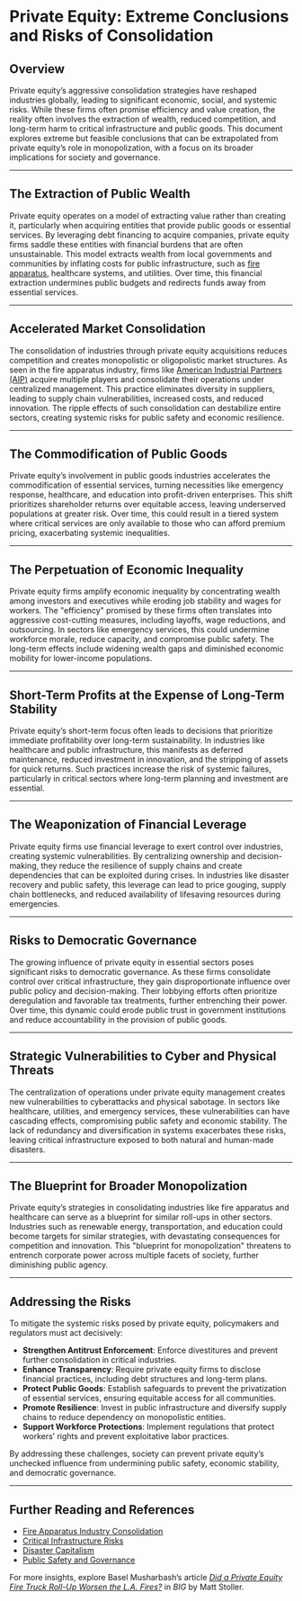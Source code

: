 # Private Equity: Extreme Conclusions and Risks of Consolidation

## Overview

Private equity’s aggressive consolidation strategies have reshaped industries globally, leading to significant economic, social, and systemic risks. While these firms often promise efficiency and value creation, the reality often involves the extraction of wealth, reduced competition, and long-term harm to critical infrastructure and public goods. This document explores extreme but feasible conclusions that can be extrapolated from private equity’s role in monopolization, with a focus on its broader implications for society and governance.

***

## The Extraction of Public Wealth

Private equity operates on a model of extracting value rather than creating it, particularly when acquiring entities that provide public goods or essential services. By leveraging debt financing to acquire companies, private equity firms saddle these entities with financial burdens that are often unsustainable. This model extracts wealth from local governments and communities by inflating costs for public infrastructure, such as [fire apparatus](FIRE_APPARATUS.md), healthcare systems, and utilities. Over time, this financial extraction undermines public budgets and redirects funds away from essential services.

***

## Accelerated Market Consolidation

The consolidation of industries through private equity acquisitions reduces competition and creates monopolistic or oligopolistic market structures. As seen in the fire apparatus industry, firms like [American Industrial Partners (AIP)](https://www.americanindustrial.com/) acquire multiple players and consolidate their operations under centralized management. This practice eliminates diversity in suppliers, leading to supply chain vulnerabilities, increased costs, and reduced innovation. The ripple effects of such consolidation can destabilize entire sectors, creating systemic risks for public safety and economic resilience.

***

## The Commodification of Public Goods

Private equity’s involvement in public goods industries accelerates the commodification of essential services, turning necessities like emergency response, healthcare, and education into profit-driven enterprises. This shift prioritizes shareholder returns over equitable access, leaving underserved populations at greater risk. Over time, this could result in a tiered system where critical services are only available to those who can afford premium pricing, exacerbating systemic inequalities.

***

## The Perpetuation of Economic Inequality

Private equity firms amplify economic inequality by concentrating wealth among investors and executives while eroding job stability and wages for workers. The "efficiency" promised by these firms often translates into aggressive cost-cutting measures, including layoffs, wage reductions, and outsourcing. In sectors like emergency services, this could undermine workforce morale, reduce capacity, and compromise public safety. The long-term effects include widening wealth gaps and diminished economic mobility for lower-income populations.

***

## Short-Term Profits at the Expense of Long-Term Stability

Private equity’s short-term focus often leads to decisions that prioritize immediate profitability over long-term sustainability. In industries like healthcare and public infrastructure, this manifests as deferred maintenance, reduced investment in innovation, and the stripping of assets for quick returns. Such practices increase the risk of systemic failures, particularly in critical sectors where long-term planning and investment are essential.

***

## The Weaponization of Financial Leverage

Private equity firms use financial leverage to exert control over industries, creating systemic vulnerabilities. By centralizing ownership and decision-making, they reduce the resilience of supply chains and create dependencies that can be exploited during crises. In industries like disaster recovery and public safety, this leverage can lead to price gouging, supply chain bottlenecks, and reduced availability of lifesaving resources during emergencies.

***

## Risks to Democratic Governance

The growing influence of private equity in essential sectors poses significant risks to democratic governance. As these firms consolidate control over critical infrastructure, they gain disproportionate influence over public policy and decision-making. Their lobbying efforts often prioritize deregulation and favorable tax treatments, further entrenching their power. Over time, this dynamic could erode public trust in government institutions and reduce accountability in the provision of public goods.

***

## Strategic Vulnerabilities to Cyber and Physical Threats

The centralization of operations under private equity management creates new vulnerabilities to cyberattacks and physical sabotage. In sectors like healthcare, utilities, and emergency services, these vulnerabilities can have cascading effects, compromising public safety and economic stability. The lack of redundancy and diversification in systems exacerbates these risks, leaving critical infrastructure exposed to both natural and human-made disasters.

***

## The Blueprint for Broader Monopolization

Private equity’s strategies in consolidating industries like fire apparatus and healthcare can serve as a blueprint for similar roll-ups in other sectors. Industries such as renewable energy, transportation, and education could become targets for similar strategies, with devastating consequences for competition and innovation. This "blueprint for monopolization" threatens to entrench corporate power across multiple facets of society, further diminishing public agency.

***

## Addressing the Risks

To mitigate the systemic risks posed by private equity, policymakers and regulators must act decisively:

* **Strengthen Antitrust Enforcement**: Enforce divestitures and prevent further consolidation in critical industries.
* **Enhance Transparency**: Require private equity firms to disclose financial practices, including debt structures and long-term plans.
* **Protect Public Goods**: Establish safeguards to prevent the privatization of essential services, ensuring equitable access for all communities.
* **Promote Resilience**: Invest in public infrastructure and diversify supply chains to reduce dependency on monopolistic entities.
* **Support Workforce Protections**: Implement regulations that protect workers’ rights and prevent exploitative labor practices.

By addressing these challenges, society can prevent private equity’s unchecked influence from undermining public safety, economic stability, and democratic governance.

***

## Further Reading and References

* [Fire Apparatus Industry Consolidation](FIRE_APPARATUS.md)
* [Critical Infrastructure Risks](CRITICAL_INFRASTRUCTURE.md)
* [Disaster Capitalism](DISASTER_CAPITALISM.md)
* [Public Safety and Governance](PUBLIC_SAFETY.md)

For more insights, explore Basel Musharbash’s article [_Did a Private Equity Fire Truck Roll-Up Worsen the L.A. Fires?_](https://www.thebignewsletter.com/p/did-a-private-equity-fire-truck-roll?utm_source=post-email-title\&publication_id=11524\&post_id=155466046\&utm_campaign=email-post-title\&isFreemail=true\&r=4a32tl\&triedRedirect=true\&utm_medium=email) in _BIG_ by Matt Stoller.
